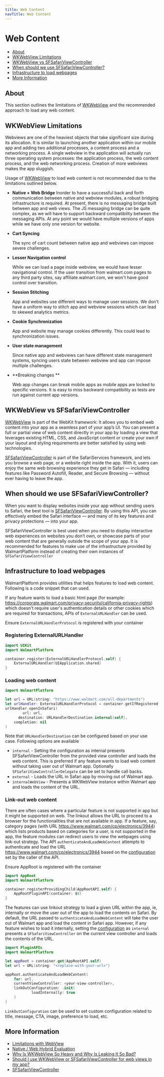 ```yaml
---
title: Web Content
navTitle: Web Content
---
```


# Web Content

- [About](#about)
- [WKWebView Limitations](#wkwebview-limitations)
- [WKWebView vs SFSafariViewController](#wkwebview-vs-sfsafariviewcontroller)
- [When should we use SFSafariViewController?](#when-should-we-use-sfsafariviewcontroller)
- [Infrastructure to load webpages](#infrastructure-to-load-webpages)
- [More Information](#more-information)

## About

This section outlines the limitations of [WKWebView](https://developer.apple.com/documentation/webkit/wkwebview) and the recommended approach to load any web content.

## WKWebView Limitations

Webviews are one of the heaviest objects that take significant size during its allocation. It is similar to launching another application within our mobile app and adding two additional processes, a content process and a networking process.
A single webview in the application will actually run three operating system processes: the application process, the web content process, and the web networking process. Creation of more webviews makes the app sluggish. 

Usage of [WKWebView](https://developer.apple.com/documentation/webkit/wkwebview)  to load web content is not recommended due to the limitations outlined below.

-  **Native + Web Bridge** 
Inorder to have a successful back and forth communication between native and webview modules, a robust bridging infrastructure is required. At present, there is no messaging bridge built between app and web views. The JS messaging bridge can be quite complex, as we will have to support backward compatibility between the messaging APIs. At any point we would have multiple versions of apps while we have only one version for website. 

- **Cart Syncing**

  The sync of cart count between native app and webviews can impose severe challenges. 

- **Lesser Navigation control**

  While we can load a page inside webview, we would have lesser navigational control. If the user transition from walmart.com pages to any third party sites, say affiliate.walmart.com, we won't have good control over transition. 

- **Session Stitching**

  App and websites use different ways to manage user sessions. We don't have a uniform way to stitch app and webview sessions which can lead to skewed analytics metrics. 

- **Cookie Synchronization**

  App and website may manage cookies differently. This could lead to synchronization issues. 

- **User state management**

  Since native app and webviews can have different state management systems, syncing users state between webview and app can impose multiple challenges.

- **Breaking changes **
  
  Web app changes can break mobile apps as mobile apps are locked to specific versions. It is easy to miss backward compatibility as tests are run against current app versions.



## WKWebView vs SFSafariViewController

[WKWebView](https://developer.apple.com/documentation/webkit/wkwebview) is part of the WebKit framework: It allows you to embed web content into your app as a seamless part of your app’s UI. You can present a full or partial view of web content directly in your app by loading a view that leverages existing HTML, CSS, and JavaScript content or create your own if your layout and styling requirements are better satisfied by using web technologies.

[SFSafariViewController](https://developer.apple.com/documentation/safariservices/sfsafariviewcontroller) is part of the SafariServices framework, and lets you browse a web page, or a website right inside the app. With it, users can enjoy the same web browsing experience they get in Safari — including features like Password Autofill, Reader, and Secure Browsing — without ever having to leave the app.

## When should we use SFSafariViewController?

When you want to display websites inside your app without sending users to Safari, the best tool is [SFSafariViewController](https://developer.apple.com/documentation/safariservices/sfsafariviewcontroller). By using this API, you can effectively embed the Safari interface — and many of its key features and privacy protections — into your app.

SFSafariViewController is best used when you need to display interactive web experiences on websites you don’t own, or showcase parts of your web content that are generally outside the scope of your app. It is recommended for features to make use of the infrastructure provided by WalmartPlatform instead of creating their own instances of `SFSafariViewController`

## Infrastructure to load webpages

WalmartPlatform provides utilities that helps features to load web content. Following is a code snippet that can used.

If any feature wants to load a basic html page (for example: https://corporate.walmart.com/privacy-security/california-privacy-rights) which doesn't require user's authentication details or other cookies which are required for transactions, APIs of `ExternalURLHandler` can be used.

Ensure `ExternalURLHandlerProtocol` is registered with your container 
### Registering ExternalURLHandler
```swift
import UIKit
import WalmartPlatform

container.register(ExternalURLHandlerProtocol.self) {
	ExternalURLHandler(UIApplication.shared)
}
```

### Loading web content

```swift
import WalmartPlatform

let url = URL(string: "https://www.walmart.com/all-departments") 
let urlHandler: ExternalURLHandlerProtocol = container.getIfRegistered()
urlHandler.openInSafari(
		url: url,
	  destination: URLHandlerDestination.internal(self),
  	completion: nil
)
```
Note that `URLHandlerDestination` can be configured based on your use case. Following options are available

- `internal` - Setting the configuration as internal presents SFSafariViewController from the provided view controller and loads the web content. This is preferred if any feature wants to load web content without taking user out of Walmart app. Optionally `SFSafariViewControllerDelegate` can be set to handle call backs.
- `external` - Loads the URL in Safari app by moving out of Walmart app.
- `internalWebView` - Presents a WKWebView instance within Walmart app and loads the content of the URL.

### Link-out web content

There are often cases where a particular feature is not supported in app but it might be supported on web. The linkout allows the URL to proceed to a browser for the functionalities that are not available in app. If a feature, say, category pages (with URL https://www.walmart.com/cp/electronics/3944) which lists products based on categories for a user, is not supported in the app, the feature modules can redirect users to view the webpages using link-out strategy. The API `authenticateAndLoadWebContent` attempts to authenticate and load the URL https://www.walmart.com/cp/electronics/3944 based on the [configuration](https://gecgithub01.walmart.com/walmart-ios/glass-app/blob/release/22.40/Plugins/PluginAPIs/PluginAPIs/APIs/AppRoot/AppRootAPI.swift#L70-L118) set by the caller of the API.  

Ensure AppRoot is registered with the container
```swift
import AppRoot
import WalmartPlatform

container.registerProvidingChild(AppRootAPI.self) {
    AppRootPluginAPI(container: $0)
}
```

The features can use linkout strategy to load a given URL within the app, ie, internally or move the user out of the app to load the contents on Safari. By default, the URL passed to `authenticateAndLoadWebContent` will take the user out of Walmart app and load the content in Safari app. However, if any feature wishes to load it internally, setting the [configuration](https://gecgithub01.walmart.com/walmart-ios/glass-app/blob/development/Plugins/PluginAPIs/PluginAPIs/APIs/AppRoot/AppRootAPI.swift#L70-L118) as `internal` presents a `SFSafariViewController` on the current view controller and loads the contents of the URL.

```swift
import PluginAPIs
import WalmartPlatform

let appRoot = container.get(AppRootAPI.self)
let url = URL(string: "<replace-with-your-url>")

appRoot.authenticateAndLoadWebContent(
    for: url,
    currentViewController: <your-view-controller>,
    linkOutConfiguration: .init(
    		loadInternally: true
    )
)
```
`LinkOutConfiguration` can be used to set custom configuration related to title, message, CTA, image, preference to load, etc.

## More Information


- [Limitations with WebView](https://confluence.walmart.com/pages/viewpage.action?spaceKey=PG&title=Limitations+with+WebView)
- [Native / Web Hybrid Evaluation](https://confluence.walmart.com/pages/viewpage.action?pageId=328956861)
- [Why Is WKWebView So Heavy and Why Is Leaking It So Bad?](https://blog.embrace.io/wkwebview-memory-leaks/)
- [Should I use WKWebView or SFSafariViewController for web views in my app?](https://developer.apple.com/news/?id=trjs0tcd)
- [SFSafariViewController](https://developer.apple.com/documentation/safariservices/sfsafariviewcontroller)
